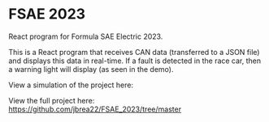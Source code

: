 # FSAE 2023
React program for Formula SAE Electric 2023.

This is a React program that receives CAN data (transferred to a JSON file) and displays this data in real-time. If a fault is detected in the race car, then a warning light will display (as seen in the demo).

View a simulation of the project here:

View the full project here: https://github.com/jbrea22/FSAE_2023/tree/master

